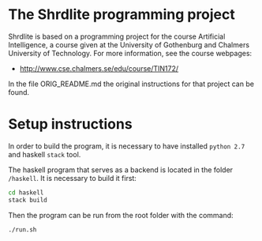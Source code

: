 The Shrdlite programming project
================================

Shrdlite is based on a programming project for the course Artificial
Intelligence, a course given at the University of Gothenburg and Chalmers
University of Technology.  For more information, see the course webpages:

- <http://www.cse.chalmers.se/edu/course/TIN172/>

In the file ORIG_README.md the original instructions for that project can be
found.


Setup instructions
==========================

In order to build the program, it is necessary to have installed `python 2.7`
and haskell `stack` tool.

The haskell program that serves as a backend is located in the folder
`/haskell`. It is necessary to build it first:

```bash
cd haskell
stack build
```

Then the program can be run from the root folder with the command:

```bash
./run.sh

```
